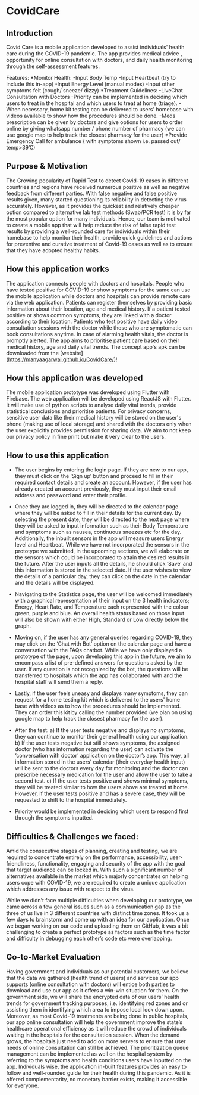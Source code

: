 # CovidCare

## Introduction 
Covid Care is a mobile application developed to assist individuals' health care during the COVID-19 pandemic. The app provides medical advice , opportunity for online consultation with doctors,  and daily health monitoring through the self-assessment features. 
 
Features: 
*Monitor Health:
-Input Body Temp
-Input Heartbeat (try to include this in-app) 
-Input Energy Level (manual modes) 
-Input other symptoms felt (cough/ sneeze/ dizzy)
*Treatment Guidelines:
-LiveChat Consultation with Doctors
-Priority can be implemented in deciding which users to treat in the hospital and which users to treat at home (triage). 
-When necessary, home kit testing can be delivered to users' homebase with videos available to show how the procedures should be done.
-Meds prescription can be given by doctors and give options for users to order online by giving whatsapp number / phone number of pharmacy (we can use google map to help track the closest pharmacy for the user) 
*Provide Emergency Call for ambulance ( with symptoms shown i.e. passed out/ temp>39’C)

## Purpose & Motivation 
The Growing popularity of Rapid Test to detect Covid-19 cases in different countries and regions have received numerous positive as well as negative feedback from different parties. With false negative and false positive results given, many started questioning its reliability in detecting the virus accurately. However, as it provides the quickest and relatively cheaper option compared to alternative lab test methods (Swab/PCR test) it is by far the most popular option for many individuals. 
Hence, our team is motivated to create a mobile app that will help reduce the risk of false rapid test results by providing a well-rounded care for individuals within their homebase to help monitor their health, provide quick guidelines and actions for preventive and curative treatment of Covid-19 cases as well as to ensure that they have adopted healthy habits. 

## How this application works 

The application connects people with doctors and hospitals. People who have tested positive for COVID-19 or show symptoms for the same can use the mobile application while doctors and hospitals can provide remote care via the web application. Patients can register themselves by providing basic information about their location, age and medical history. If a patient tested positive or shows common symptoms, they are linked with a doctor according to their location. Patients who test positive have daily video consultation sessions with the doctor while those who are symptomatic can book consultations anytime. In case of alarming health vitals, the doctor is promptly alerted. The app aims to prioritise patient care based on their medical history, age and daily vital trends. The concept app's apk can be downloaded from the [website] (https://manyaagarwal.github.io/CovidCare/)! 


## How this application was developed
The mobile application prototype was developed using Flutter with Firebase. The web application will be developed using ReactJS with Flutter. It will make use of python scripts to analyse daily vital trends, provide statistical conclusions and prioritise patients. For privacy concerns, sensitive user data like their medical history will be stored on the user's phone (making use of local storage) and shared with the doctors only when the user explicitly provides permission for sharing data. We aim to not keep our privacy policy in fine print but make it very clear to the users. 

## How to use this application
- The user begins by entering the login page. If they are new to our app, they must click on the ‘Sign up’ button and proceed to fill in their required contact details and create an account. However, if the user has already created an account previously, they must input their email address and password and enter their profile. 

- Once they are logged in, they will be directed to the calendar page where they will be asked to fill in their details for the current day. By selecting the present date, they will be directed to the next page where they will be asked to input information such as their Body Temperature and symptoms such as nausea, continuous sneezes etc for the day. Additionally, the inbuilt sensors in the app will measure users Energy level and Heartbeat. While we have not incorporated the sensors in the prototype we submitted, in the upcoming sections, we will elaborate on the sensors which could be incorporated to attain the desired results in the future. After the user inputs all the details, he should click ‘Save’ and this information is stored in the selected date. If the user wishes to view the details of a particular day, they can click on the date in the calendar and the details will be displayed. 

- Navigating to the Statistics page, the user will be welcomed immediately with a graphical representation of their input on the 3 health indicators; Energy, Heart Rate, and Temperature each represented with the colour green, purple and blue. An overall health status based on those input will also be shown with either High, Standard or Low directly below the graph.

- Moving on, if the user has any general queries regarding COVID-19, they may click on the ‘Chat with Bot’ option on the calendar page and have a conversation with the FAQs chatbot. While we have only displayed a prototype of the page, upon developing this app in the future, we aim to encompass a list of pre-defined answers for questions asked by the user. If any question is not recognized by the bot, the questions will be transferred to hospitals which the app has collaborated with and the hospital staff will send them a reply. 

- Lastly, if the user feels uneasy and displays many symptoms, they can request for a home testing kit which is delivered to the users' home base with videos as to how the procedures should be implemented. They can order this kit by calling the number provided (we plan on using google map to help track the closest pharmacy for the user). 
 
- After the test:
a)     If the user tests negative and displays no symptoms, they can continue to monitor their general health using our application.
b)    If the user tests negative but still shows symptoms, the assigned doctor (who has information regarding the user) can activate the ‘conversation with doctor’ application on the doctor’s app. This way, all information stored in the users’ calendar (their everyday health input) will be sent to the doctors every day for monitoring and the doctor can prescribe necessary medication for the user and allow the user to take a second test. 
c)     If the user tests positive and shows minimal symptoms, they will be treated similar to how the users above are treated at home. However, if the user tests positive and has a severe case, they will be requested to shift to the hospital immediately. 
- Priority would be implemented in deciding which users to respond first through the symptoms inputted. 

## Difficulties & Challenges we faced:
Amid the consecutive stages of planning, creating and testing, we are required to concentrate entirely on the performance, accessibility, user-friendliness, functionality, engaging and security of the app with the goal that target audience can be locked in. With such a significant number of alternatives available in the market which majorly concentrates on helping users cope with COVID-19, we are required to create a unique application which addresses any issue with respect to the virus. 
 
While we didn’t face multiple difficulties when developing our prototype, we came across a few general issues such as a communication gap as the three of us live in 3 different countries with distinct time zones. It took us a few days to brainstorm and come up with an idea for our application. Once we began working on our code and uploading them on GitHub, it was a bit challenging to create a perfect prototype as factors such as the time factor and difficulty in debugging each other’s code etc were overlapping. 

## Go-to-Market Evaluation 
Having government and individuals as our potential customers, we believe that the data we gathered (health trend of users) and services our app supports (online consultation with doctors) will entice both parties to download and use our app as it offers a win-win situation for them. 
On the government side, we will share the encrypted data of our users’ health trends for government tracking purposes, i.e. identifying red zones and or assisting them in identifying which area to impose local lock down upon. Moreover, as most Covid-19 treatments are being done in public hospitals, our app online consultation will help the government improve the state’s healthcare operational efficiency as it will reduce the crowd of individuals waiting in the hospitals for the consultation session. When the demand grows, the hospitals just need to add on more servers to ensure that user needs of online consultation can still be achieved. The prioritization queue management can be implemented as well on the hospital system by referring to the symptoms and health conditions users have inputted on the app.
Individuals wise, the application in-built features provides an easy to follow and well-rounded guide for their health during this pandemic. As it is offered complementarity, no monetary barrier exists, making it accessible for everyone. 








